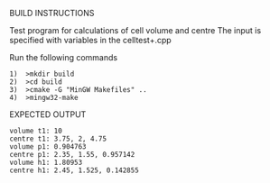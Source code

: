BUILD INSTRUCTIONS

Test program for calculations of cell volume and centre
The input is specified with variables in the celltest+.cpp 

Run the following commands
~~~~~~~~~~~~~~~~~~~~~~~~~~~~~~~~
1)	>mkdir build
2)	>cd build
3)	>cmake -G "MinGW Makefiles" ..
4)	>mingw32-make
~~~~~~~~~~~~~~~~~~~~~~~~~~~~~~~~


EXPECTED OUTPUT
~~~~~~~~~~~~~~~~~~~~~~~~~~~~~~~~
volume t1: 10
centre t1: 3.75, 2, 4.75
volume p1: 0.904763
centre p1: 2.35, 1.55, 0.957142
volume h1: 1.80953
centre h1: 2.45, 1.525, 0.142855

~~~~~~~~~~~~~~~~~~~~~~~~~~~~~~~~
